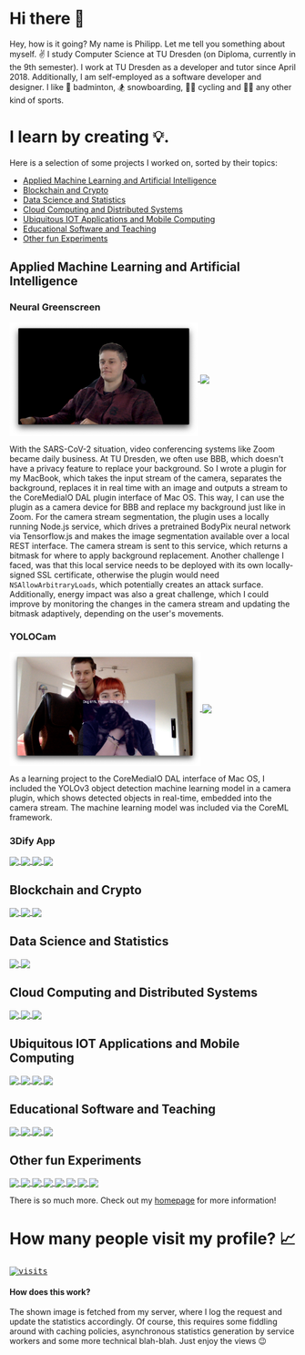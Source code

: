 # Hi there 👋

Hey, how is it going? My name is Philipp. Let me tell you something about myself. ✌ I study Computer Science at TU Dresden (on Diploma, currently in the 9th semester). I work at TU Dresden as a developer and tutor since April 2018. Additionally, I am self-employed as a software developer and designer.
I like 🏸 badminton, 🏂 snowboarding, 🚴🏼‍ cycling and 🏋🏻‍ any other kind of sports.

# I learn by creating 💡.

Here is a selection of some projects I worked on, sorted by their topics:
- [Applied Machine Learning and Artificial Intelligence](#applied-machine-learning-and-artificial-intelligence)
- [Blockchain and Crypto](#blockchain-and-crypto)
- [Data Science and Statistics](#data-science-and-statistics)
- [Cloud Computing and Distributed Systems](#cloud-computing-and-distributed-systems)
- [Ubiquitous IOT Applications and Mobile Computing](#ubiquitous-iot-applications-and-mobile-computing)
- [Educational Software and Teaching](#educational-software-and-teaching)
- [Other fun Experiments](#other-fun-experiments)

## Applied Machine Learning and Artificial Intelligence

### Neural Greenscreen 

<a href="https://github.com/PhilippMatthes/neural-greenscreen">
  <img height="200" align="center" src="https://github.com/PhilippMatthes/neural-greenscreen/raw/master/demo.png"> <img align="center" src="https://github-readme-stats.philippmatthes.vercel.app/api/pin/?username=PhilippMatthes&repo=neural-greenscreen&show_owner=true&title_color=20bf6b&icon_color=20bf6b&text_color=0b0b0b&bg_color=fefefe" />
</a>

With the SARS-CoV-2 situation, video conferencing systems like Zoom became daily business. At TU Dresden, we often use BBB, which doesn't have a privacy feature to replace your background. So I wrote a plugin for my MacBook, which takes the input stream of the camera, separates the background, replaces it in real time with an image and outputs a stream to the CoreMediaIO DAL plugin interface of Mac OS. This way, I can use the plugin as a camera device for BBB and replace my background just like in Zoom. For the camera stream segmentation, the plugin uses a locally running Node.js service, which drives a pretrained BodyPix neural network via Tensorflow.js and makes the image segmentation available over a local REST interface. The camera stream is sent to this service, which returns a bitmask for where to apply background replacement. Another challenge I faced, was that this local service needs to be deployed with its own locally-signed SSL certificate, otherwise the plugin would need `NSAllowArbitraryLoads`, which potentially creates an attack surface. Additionally, energy impact was also a great challenge, which I could improve by monitoring the changes in the camera stream and updating the bitmask adaptively, depending on the user's movements.

### YOLOCam

<a href="https://github.com/PhilippMatthes/YOLOCam">
  <img align="center" height="200" src="https://github.com/PhilippMatthes/YOLOCam/raw/master/demo.jpg"> <img align="center" src="https://github-readme-stats.philippmatthes.vercel.app/api/pin/?username=PhilippMatthes&repo=YOLOCam&show_owner=true&title_color=20bf6b&icon_color=20bf6b&text_color=0b0b0b&bg_color=fefefe" />
</a>

As a learning project to the CoreMediaIO DAL interface of Mac OS, I included the YOLOv3 object detection machine learning model in a camera plugin, which shows detected objects in real-time, embedded into the camera stream. The machine learning model was included via the CoreML framework.

### 3Dify App

<a href="https://github.com/3dify-app/ios">
  <img align="center" src="https://github-readme-stats.philippmatthes.vercel.app/api/pin/?username=3dify-app&repo=ios&show_owner=true&title_color=20bf6b&icon_color=20bf6b&text_color=0b0b0b&bg_color=fefefe" />
</a>



<a href="https://github.com/PhilippMatthes/deep-dream">
  <img align="center" src="https://github-readme-stats.philippmatthes.vercel.app/api/pin/?username=PhilippMatthes&repo=deep-dream&show_owner=true&title_color=20bf6b&icon_color=20bf6b&text_color=0b0b0b&bg_color=fefefe" />
</a>
<a href="https://github.com/PhilippMatthes/carnivora">
  <img align="center" src="https://github-readme-stats.philippmatthes.vercel.app/api/pin/?username=PhilippMatthes&repo=carnivora&show_owner=true&title_color=20bf6b&icon_color=20bf6b&text_color=0b0b0b&bg_color=fefefe" />
</a>
<a href="https://github.com/PhilippMatthes/predict">
  <img align="center" src="https://github-readme-stats.philippmatthes.vercel.app/api/pin/?username=PhilippMatthes&repo=predict&show_owner=true&title_color=20bf6b&icon_color=20bf6b&text_color=0b0b0b&bg_color=fefefe" />
</a>

## Blockchain and Crypto

<a href="https://github.com/peerbridge/peerbridge">
  <img align="center" src="https://github-readme-stats.philippmatthes.vercel.app/api/pin/?username=peerbridge&repo=peerbridge&show_owner=true&title_color=20bf6b&icon_color=20bf6b&text_color=0b0b0b&bg_color=fefefe" />
</a>
<a href="https://github.com/peerbridge/peerbridge-ios">
  <img align="center" src="https://github-readme-stats.philippmatthes.vercel.app/api/pin/?username=peerbridge&repo=peerbridge-ios&show_owner=true&title_color=20bf6b&icon_color=20bf6b&text_color=0b0b0b&bg_color=fefefe" />
</a>
<a href="https://github.com/peerbridge/peerbridge-android">
  <img align="center" src="https://github-readme-stats.philippmatthes.vercel.app/api/pin/?username=peerbridge&repo=peerbridge-android&show_owner=true&title_color=20bf6b&icon_color=20bf6b&text_color=0b0b0b&bg_color=fefefe" />
</a>

## Data Science and Statistics

<a href="https://github.com/PhilippMatthes/PhilippMatthes">
  <img align="center" src="https://github-readme-stats.philippmatthes.vercel.app/api/pin/?username=PhilippMatthes&repo=PhilippMatthes&show_owner=true&title_color=20bf6b&icon_color=20bf6b&text_color=0b0b0b&bg_color=fefefe" />
</a>
<a href="https://github.com/PhilippMatthes/djangostatistics">
  <img align="center" src="https://github-readme-stats.philippmatthes.vercel.app/api/pin/?username=PhilippMatthes&repo=djangostatistics&show_owner=true&title_color=20bf6b&icon_color=20bf6b&text_color=0b0b0b&bg_color=fefefe" />
</a>

## Cloud Computing and Distributed Systems

<a href="https://github.com/ordered-online/infrastructure">
  <img align="center" src="https://github-readme-stats.philippmatthes.vercel.app/api/pin/?username=ordered-online&repo=infrastructure&show_owner=true&title_color=20bf6b&icon_color=20bf6b&text_color=0b0b0b&bg_color=fefefe" />
</a>
<a href="https://github.com/peerbridge/peerbridge">
  <img align="center" src="https://github-readme-stats.philippmatthes.vercel.app/api/pin/?username=peerbridge&repo=peerbridge&show_owner=true&title_color=20bf6b&icon_color=20bf6b&text_color=0b0b0b&bg_color=fefefe" />
</a>
<a href="https://github.com/coffee-code-ws/entries">
  <img align="center" src="https://github-readme-stats.philippmatthes.vercel.app/api/pin/?username=coffee-code-ws&repo=entries&show_owner=true&title_color=20bf6b&icon_color=20bf6b&text_color=0b0b0b&bg_color=fefefe" />
</a>

## Ubiquitous IOT Applications and Mobile Computing

<a href="https://github.com/3dify-app/ios">
  <img align="center" src="https://github-readme-stats.philippmatthes.vercel.app/api/pin/?username=3dify-app&repo=ios&show_owner=true&title_color=20bf6b&icon_color=20bf6b&text_color=0b0b0b&bg_color=fefefe" />
</a>
<a href="https://github.com/manni-app/manni-ios">
  <img align="center" src="https://github-readme-stats.philippmatthes.vercel.app/api/pin/?username=manni-app&repo=manni-ios&show_owner=true&title_color=20bf6b&icon_color=20bf6b&text_color=0b0b0b&bg_color=fefefe" />
</a>
<a href="https://github.com/ordered-online/apps">
  <img align="center" src="https://github-readme-stats.philippmatthes.vercel.app/api/pin/?username=ordered-online&repo=apps&show_owner=true&title_color=20bf6b&icon_color=20bf6b&text_color=0b0b0b&bg_color=fefefe" />
</a>
<a href="https://github.com/pacebox-app/ios">
  <img align="center" src="https://github-readme-stats.philippmatthes.vercel.app/api/pin/?username=pacebox-app&repo=ios&show_owner=true&title_color=20bf6b&icon_color=20bf6b&text_color=0b0b0b&bg_color=fefefe" />
</a>

## Educational Software and Teaching

<a href="https://github.com/fragenautomat/website">
  <img align="center" src="https://github-readme-stats.philippmatthes.vercel.app/api/pin/?username=fragenautomat&repo=website&show_owner=true&title_color=20bf6b&icon_color=20bf6b&text_color=0b0b0b&bg_color=fefefe" />
</a>
<a href="https://github.com/coffee-code-ws/website">
  <img align="center" src="https://github-readme-stats.philippmatthes.vercel.app/api/pin/?username=coffee-code-ws&repo=website&show_owner=true&title_color=20bf6b&icon_color=20bf6b&text_color=0b0b0b&bg_color=fefefe" />
</a>
<a href="https://github.com/st-tu-dresden/inloop">
  <img align="center" src="https://github-readme-stats.philippmatthes.vercel.app/api/pin/?username=st-tu-dresden&repo=inloop&show_owner=true&title_color=20bf6b&icon_color=20bf6b&text_color=0b0b0b&bg_color=fefefe" />
</a>
<a href="https://github.com/inloop-gamified/inloop">
  <img align="center" src="https://github-readme-stats.philippmatthes.vercel.app/api/pin/?username=inloop-gamified&repo=inloop&show_owner=true&title_color=20bf6b&icon_color=20bf6b&text_color=0b0b0b&bg_color=fefefe" />
</a>

## Other fun Experiments

<a href="https://github.com/PhilippMatthes/so-many-badges">
  <img align="center" src="https://github-readme-stats.philippmatthes.vercel.app/api/pin/?username=PhilippMatthes&repo=so-many-badges&show_owner=true&title_color=20bf6b&icon_color=20bf6b&text_color=0b0b0b&bg_color=fefefe" />
</a>
<a href="https://github.com/PhilippMatthes/dashboard">
  <img align="center" src="https://github-readme-stats.philippmatthes.vercel.app/api/pin/?username=PhilippMatthes&repo=dashboard&show_owner=true&title_color=20bf6b&icon_color=20bf6b&text_color=0b0b0b&bg_color=fefefe" />
</a>
<a href="https://github.com/PhilippMatthes/Gitgraph">
  <img align="center" src="https://github-readme-stats.philippmatthes.vercel.app/api/pin/?username=PhilippMatthes&repo=Gitgraph&show_owner=true&title_color=20bf6b&icon_color=20bf6b&text_color=0b0b0b&bg_color=fefefe" />
</a>
<a href="https://github.com/PhilippMatthes/better-tudscr">
  <img align="center" src="https://github-readme-stats.philippmatthes.vercel.app/api/pin/?username=PhilippMatthes&repo=better-tudscr&show_owner=true&title_color=20bf6b&icon_color=20bf6b&text_color=0b0b0b&bg_color=fefefe" />
</a>
<a href="https://github.com/PhilippMatthes/probemon-telegram">
  <img align="center" src="https://github-readme-stats.philippmatthes.vercel.app/api/pin/?username=PhilippMatthes&repo=probemon-telegram&show_owner=true&title_color=20bf6b&icon_color=20bf6b&text_color=0b0b0b&bg_color=fefefe" />
</a>
<a href="https://github.com/jsExam/jsExam">
  <img align="center" src="https://github-readme-stats.philippmatthes.vercel.app/api/pin/?username=jsExam&repo=jsExam&show_owner=true&title_color=20bf6b&icon_color=20bf6b&text_color=0b0b0b&bg_color=fefefe" />
</a>
<a href="https://github.com/PhilippMatthes/here-be-dragons">
  <img align="center" src="https://github-readme-stats.philippmatthes.vercel.app/api/pin/?username=PhilippMatthes&repo=here-be-dragons&show_owner=true&title_color=20bf6b&icon_color=20bf6b&text_color=0b0b0b&bg_color=fefefe" />
</a>
<a href="https://github.com/PhilippMatthes/halite-java">
  <img align="center" src="https://github-readme-stats.philippmatthes.vercel.app/api/pin/?username=PhilippMatthes&repo=halite-java&show_owner=true&title_color=20bf6b&icon_color=20bf6b&text_color=0b0b0b&bg_color=fefefe" />
</a>

There is so much more. Check out my [homepage](https://philippmatth.es) for more information!

# How many people visit my profile? 📈

<a href="https://github.com/PhilippMatthes/PhilippMatthes">
  <kbd>
    <img align="center" src="https://snrmtths.uber.space/history/chart/?cache=no" alt="visits" />
  </kbd>
</a>

#### How does this work?

The shown image is fetched from my server, where I log the request and update the statistics accordingly. Of course, this requires some fiddling around with caching policies, asynchronous statistics generation by service workers and some more technical blah-blah. Just enjoy the views 😉

